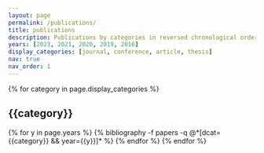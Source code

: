```yaml
---
layout: page
permalink: /publications/
title: publications
description: Publications by categories in reversed chronological order. 
years: [2023, 2021, 2020, 2019, 2016] 
display_categories: [journal, conference, article, thesis]
nav: true
nav_order: 1
---
```


<div class="publications">
{% for category in page.display_categories %}
  <h2 class="category">{{category}}</h2>
  {% for y in page.years %}
<!---    <h2 class="year">{{y}}</h2> --->
    {% bibliography -f papers -q @*[dcat={{category}} && year={{y}}]* %}
  {% endfor %}
{% endfor %}

</div>